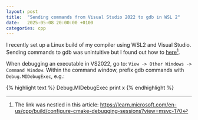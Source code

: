 ```yaml
---
layout: post
title:  "Sending commands from Visual Studio 2022 to gdb in WSL 2"
date:   2025-05-08 20:00:00 +0100
categories: cpp
---
```


I recently set up a Linux build of my compiler using WSL2 and Visual Studio.
Sending commands to gdb was unintuitive but I found out how to [here](https://github.com/microsoft/MIEngine/wiki/Executing-custom-gdb-lldb-commands)[^1].

When debugging an executable in VS2022, go to: `View -> Other Windows -> Command Window`.
Within the command window, prefix gdb commands with `Debug.MIDebugExec`, e.g.:

{% highlight text %}
Debug.MIDebugExec print x
{% endhighlight %}

[^1]: The link was nestled in this article: <https://learn.microsoft.com/en-us/cpp/build/configure-cmake-debugging-sessions?view=msvc-170>

